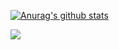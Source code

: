 [![Anurag's github stats](https://github-readme-stats.vercel.app/api?username=elias-knodel&show_icons=true&theme=synthwave&title_color=7289DA&icon_color=7289DA&text_color=8163E3&count_private=true)](https://github.com/elias-knodel/github-readme-stats)

<div style="width: 100%; display: flex">
  <a href="https://discord.gg/Ns8Yygf"><img src="https://invidget.switchblade.xyz/Ns8Yygf?theme=dark" /></a>
</div>
